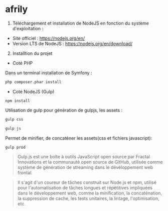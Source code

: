 # afrily

1. Téléchargement et installation de NodeJS en fonction du système 
d'exploitation : 
* Site officiel : https://nodejs.org/en/ 
* Version LTS de NodeJS : https://nodejs.org/en/download/

2. Installtion du projet 

* Coté PHP 

Dans un terminal installation de Symfony :

````bash
php composer.phar install 
````

* Coté NodeJS (Gulp)

````npm
npm install 
````
Utilisation de gulp pour génération de gulpjs, les assets :

````bash
gulp css 
````
````bash
gulp js
````

Permet de minifier, de concaténer les assets(css et fichiers javascript):
````bash
gulp prod
````

>  Gulp.js est une boîte à outils JavaScript open source par Fractal 
Innovations et la communauté open source de GitHub, utilisée comme 
système de génération de streaming dans le développement web frontal.


> Il s'agit d'un coureur de tâches construit sur Node.js et npm, 
utilisé pour l'automatisation de tâches longues et répétitives 
impliquées dans le développement web, comme la minification, la
concaténation, la suppression de cache, les tests unitaires, la lintage, 
l'optimisation, etc.
